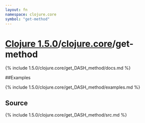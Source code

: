 ```yaml
---
layout: fn
namespace: clojure.core
symbol: "get-method"
---
```


# [Clojure 1.5.0](../../)/[clojure.core](../)/get-method

{% include 1.5.0/clojure.core/get_DASH_method/docs.md %}

##Examples

{% include 1.5.0/clojure.core/get_DASH_method/examples.md %}
## Source
{% include 1.5.0/clojure.core/get_DASH_method/src.md %}

